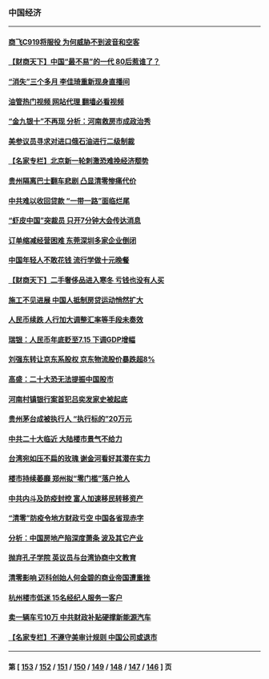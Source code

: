 ### 中国经济
---
#### [商飞C919将服役 为何威胁不到波音和空客](../../pages/ncid283/n13829235.md?09211245) 
#### [【财商天下】中国“最不易”的一代 80后惹谁了？](../../pages/ncid283/n13829078.md?09211245) 
#### [“消失”三个多月 李佳琦重新现身直播间](../../pages/ncid283/n13829168.md?09211245) 
#### [油管热门视频 网站代理 翻墙必看视频](http://209.222.30.114:81/youtube.html?09211245)
#### [“金九银十”不再现 分析：河南救房市成政治秀](../../pages/ncid283/n13828881.md?09211245) 
#### [美参议员寻求对进口俄石油进行二级制裁](../../pages/ncid283/n13829145.md?09211245) 
#### [【名家专栏】北京新一轮刺激恐难挽经济颓势](../../pages/ncid283/n13828954.md?09211245) 
#### [贵州隔离巴士翻车悲剧 凸显清零惨痛代价](../../pages/ncid283/n13828970.md?09211245) 
#### [中共难以收回贷款 “一带一路”面临烂尾](../../pages/ncid283/n13829057.md?09211245) 
#### [“虾皮中国”突裁员 只开7分钟大会传达消息](../../pages/ncid283/n13828896.md?09211245) 
#### [订单缩减经营困难 东莞深圳多家企业倒闭](../../pages/ncid283/n13828837.md?09211245) 
#### [中国年轻人不敢花钱 流行学做十元晚餐](../../pages/ncid283/n13828430.md?09211245) 
#### [【财商天下】二手奢侈品进入寒冬 亏钱也没有人买](../../pages/ncid283/n13828509.md?09211245) 
#### [施工不见进展 中国人抵制房贷运动悄然扩大](../../pages/ncid283/n13828435.md?09211245) 
#### [人民币续跌 人行加大调整汇率等手段未奏效](../../pages/ncid283/n13828464.md?09211245) 
#### [瑞银：人民币年底贬至7.15 下调GDP增幅](../../pages/ncid283/n13828517.md?09211245) 
#### [刘强东转让京东系股权 京东物流股价暴跌超8%](../../pages/ncid283/n13828425.md?09211245) 
#### [高盛：二十大恐无法提振中国股市](../../pages/ncid283/n13828419.md?09211245) 
#### [河南村镇银行案首犯吕奕发家史被起底](../../pages/ncid283/n13828218.md?09211245) 
#### [贵州茅台成被执行人 “执行标的”20万元](../../pages/ncid283/n13828198.md?09211245) 
#### [中共二十大临近 大陆楼市景气不给力](../../pages/ncid283/n13828186.md?09211245) 
#### [台湾宛如压不扁的玫瑰 谢金河看好其潜在实力](../../pages/ncid283/n13828138.md?09211245) 
#### [楼市持续萎靡 郑州拟“零门槛”落户抢人](../../pages/ncid283/n13828040.md?09211245) 
#### [中共内斗及防疫封控 富人加速移民转移资产](../../pages/ncid283/n13828035.md?09211245) 
#### [“清零”防疫令地方财政亏空 中国各省现赤字](../../pages/ncid283/n13827938.md?09211245) 
#### [分析：中国房地产陷深度萧条 波及其它产业](../../pages/ncid283/n13827803.md?09211245) 
#### [抛弃孔子学院 英议员与台湾协商中文教育](../../pages/ncid283/n13827695.md?09211245) 
#### [清零影响 迈科创始人何金碧的商业帝国遭重挫](../../pages/ncid283/n13827674.md?09211245) 
#### [杭州楼市低迷 15名经纪人服务一客户](../../pages/ncid283/n13827553.md?09211245) 
#### [卖一辆车亏10万 中共财政补贴硬撑新能源汽车](../../pages/ncid283/n13827441.md?09211245) 
#### [【名家专栏】不遵守美审计规则 中国公司或退市](../../pages/ncid283/n13827189.md?09211245) 

---
#### 第 [ [153](./153.md?09211245) / [152](./152.md?09211245) / [151](./151.md?09211245) / [150](./150.md?09211245) / [149](./149.md?09211245) / [148](./148.md?09211245) / [147](./147.md?09211245) / [146](./146.md?09211245) ] 页
